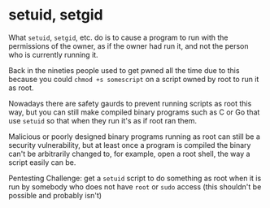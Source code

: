 # setuid, setgid

What `setuid`, `setgid`, etc. do is to cause a program to run with the permissions of the owner, as if the owner had run it, and not the person who is currently running it. 

Back in the nineties people used to get pwned all the time due to this because you could `chmod +s somescript` on a script owned by root to run it as root. 

Nowadays there are safety gaurds to prevent running scripts as root this way, but you can still make compiled binary programs such as C or Go that use `setuid` so that when they run it's as if root ran them.  

Malicious or poorly designed binary programs running as root can still be a security vulnerability, but at least once a program is compiled the binary can't be arbitrarily changed to, for example, open a root shell, the way a script easily can be.

Pentesting Challenge: get a `setuid` script to do something as root when it is run by somebody who does not have `root` or `sudo` access (this shouldn't be possible and probably isn't)
